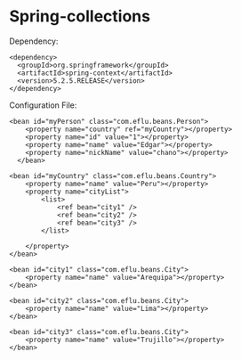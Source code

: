 # Spring-collections

Dependency: 		

    <dependency>
      <groupId>org.springframework</groupId>
      <artifactId>spring-context</artifactId>
      <version>5.2.5.RELEASE</version>
    </dependency>
    
Configuration File:

    <bean id="myPerson" class="com.eflu.beans.Person">
        <property name="country" ref="myCountry"></property>
        <property name="id" value="1"></property>
        <property name="name" value="Edgar"></property>
        <property name="nickName" value="chano"></property>
      </bean>

	<bean id="myCountry" class="com.eflu.beans.Country">
		<property name="name" value="Peru"></property>
		<property name="cityList">
			<list>
				<ref bean="city1" />
				<ref bean="city2" />
				<ref bean="city3" />
			</list>

		</property>
	</bean>

	<bean id="city1" class="com.eflu.beans.City">
		<property name="name" value="Arequipa"></property>
	</bean>

	<bean id="city2" class="com.eflu.beans.City">
		<property name="name" value="Lima"></property>
	</bean>

	<bean id="city3" class="com.eflu.beans.City">
		<property name="name" value="Trujillo"></property>
	</bean>
